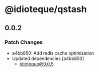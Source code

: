 # @idioteque/qstash

## 0.0.2

### Patch Changes

- a4bb850: Add redis cache optimization
- Updated dependencies [a4bb850]
  - idioteque@0.0.5
